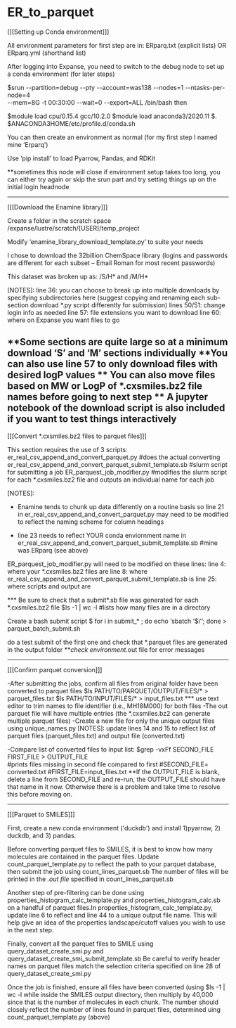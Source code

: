 # ER_to_parquet

[[[Setting up Conda environment]]]

All environment parameters for first step are in:
	ERparq.txt (explicit lists)
OR	ERparq.yml (shorthand list)

After logging into Expanse, you need to switch to the debug node to set up a conda environment (for later steps)

$srun --partition=debug  --pty --account=was138 --nodes=1 --ntasks-per-node=4 \
    --mem=8G -t 00:30:00 --wait=0 --export=ALL /bin/bash
then

$module load cpu/0.15.4  gcc/10.2.0
$module load anaconda3/2020.11
$. $ANACONDA3HOME/etc/profile.d/conda.sh

You can then create an environment as normal (for my first step I named mine ‘Erparq’)

Use ‘pip install’ to load Pyarrow, Pandas, and RDKit

**sometimes this node will close if environment setup takes too long, you can either try again or skip the srun part and try setting things up on the initial login headnode



------------------------------------------------------------------------------------------------------

[[[Download the Enamine library]]]

Create a folder in the scratch space  /expanse/lustre/scratch/[USER]/temp_project

Modify ‘enamine_library_download_template.py’ to suite your needs

I chose to download the 32billion ChemSpace library (logins and passwords are different for each subset – Email Roman for most recent passwords)

This dataset was broken up as: /S/H* and /M/H*

[NOTES]:
line 36: you can choose to break up into multiple downloads by specifying subdirectories here (suggest copying and renaming each sub-section download *.py script differently for submission)
lines 50/51: change login info as needed
line 57: file extensions you want to download
line 60: where on Expanse you want files to go

**Some sections are quite large so at a minimum download ‘S’ and ‘M’ sections individually
**You can also use line 57 to only download files with desired logP values
** You can also move files based on MW or LogP of *.cxsmiles.bz2 file names before going to next step
** A jupyter notebook of the download script is also included if you want to test things interactively
-------------------------------------------------------------------------------------------------

[[[Convert *.cxsmiles.bz2 files to parquet files]]]

This section requires the use of 3 scripts:
er_real_csv_append_and_convert_parquet.py  #does the actual converting
er_real_csv_append_and_convert_parquet_submit_template.sb #slurm script for submitting a job
ER_parquest_job_modifier.py #modifies the slurm script for each *.cxsmiles.bz2 file and outputs an individual name for each job


[NOTES]:
- Enamine tends to chunk up data differently on a routine basis so line 21 in er_real_csv_append_and_convert_parquet.py may need to be modified to reflect the naming scheme for column headings

- line 23 needs to reflect YOUR conda enviornment name in er_real_csv_append_and_convert_parquet_submit_template.sb  #mine was ERparq (see above)

ER_parquest_job_modifier.py will need to be modified on these lines:
	line 4: where your *.cxsmiles.bz2 files are
	line 8: where er_real_csv_append_and_convert_parquet_submit_template.sb is
	line 25: where scripts and output are

*** Be sure to check that a submit*.sb file was generated for each *.cxsmiles.bz2 file 
		$ls -1 | wc -l #lists how many files are in a directory

Create a bash submit script 
		$ for i in submit_* ; do echo ‘sbatch ‘$i’’; done > parquet_batch_submit.sh

do a test submit of the first one and check that *.parquet files are generated in the output folder
***check environment*.out file for error messages

---------------------------------------------------------------------------------------------------------

[[[Confirm parquet conversion]]]

-After submitting the jobs, confirm all files from original folder have been converted to parquet files
	$ls PATH/TO/PARQUET/OUTPUT/FILES/* > parquet_files.txt
	$ls PATH/TO/INPUT/FILES/* > input_files.txt
*** use text editor to trim names to file identifier (i.e., MH18M000) for both files
-The out parquet file will have multiple entries (the *.cxsmiles.bz2 can generate multiple parquet files)
-Create a new file for only the unique output files using  unique_names.py
[NOTES]:
update lines 14 and 15 to reflect list of parquet files (parquet_files.txt) and output file (converted.txt)

-Compare list of converted files to input list:
	$grep -vxFf SECOND_FILE FIRST_FILE > OUTPUT_FILE  
	#prints files missing in second file compared to first 
	#SECOND_FILE= converted.txt
	#FIRST_FILE=input_files.txt
**If the OUTPUT_FILE is blank, delete a line from SECOND_FILE and re-run, the OUTPUT_FILE should have that name in it now. Otherwise there is a problem and take time to resolve this before moving on.

----------------------------------------------------------------------------------------------------

[[[Parquet to SMILES]]]

First, create a new conda environment ('duckdb') and install 1)pyarrow, 2) duckdb, and 3) pandas.

Before converting parquet files to SMILES, it is best to know how many molecules are contained in the parquet files. 
Update count_parquet_template.py to reflect the path to your parquet database, then submit the job using count_lines_parquet.sb
The number of files will be printed in the *.out file* specified in count_lines_parquet.sb 

Another step of pre-filtering can be done using properties_histogram_calc_template.py and properties_histogram_calc.sb on a handful of parquet files.In properties_histogram_calc_template.py, update line 6 to reflect <PATH> and line 44 to a unique output file name. This will help give an idea of the properties landscape/cutoff values you wish to use in the next step. 

Finally, convert all the parquet files to SMILE using query_dataset_create_smi.py and query_dataset_create_smi_submit_template.sb
Be careful to verify header names on parquet files match the selection criteria specified on line 28 of query_dataset_create_smi.py

Once the job is finished, ensure all files have been converted (using $ls -1 | wc -l  while inside the SMILES output directory, then multiply by 40,000 since that is the number of molecules in each chunk. The number should closely reflect the number of lines found in parquet files, determined uing count_parquet_template.py (above)    
 
